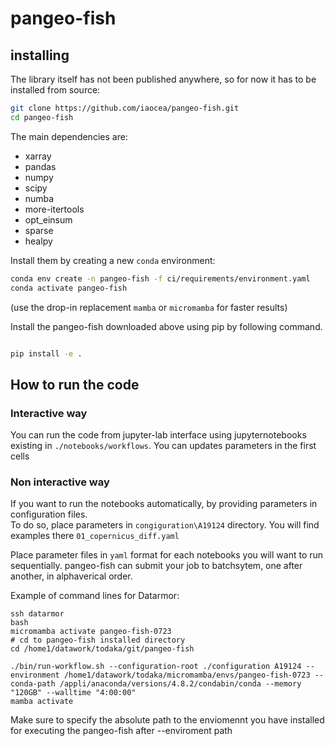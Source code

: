 # pangeo-fish

## installing

The library itself has not been published anywhere, so for now it has to be installed from source:

```sh
git clone https://github.com/iaocea/pangeo-fish.git
cd pangeo-fish
```

The main dependencies are:

- xarray
- pandas
- numpy
- scipy
- numba
- more-itertools
- opt_einsum
- sparse
- healpy

Install them by creating a new `conda` environment:

```sh
conda env create -n pangeo-fish -f ci/requirements/environment.yaml
conda activate pangeo-fish
```

(use the drop-in replacement `mamba` or `micromamba` for faster results)

Install the pangeo-fish downloaded above using pip by following command.

```sh

pip install -e .
```

## How to run the code

### Interactive way
You can run the code from jupyter-lab interface using jupyternotebooks existing in `./notebooks/workflows`.  You can updates parameters in the first cells


### Non interactive way
If you want to run the notebooks automatically, by providing parameters in configuration files.  
To do so, place parameters in `congiguration\A19124` directory.  You will find examples there `01_copernicus_diff.yaml`

Place parameter files in `yaml` format for each notebooks you will want to run sequentially.  pangeo-fish can submit your job to batchsytem, one after another, in alphaverical order.

Example of command lines for Datarmor:
```
ssh datarmor
bash
micromamba activate pangeo-fish-0723
# cd to pangeo-fish installed directory
cd /home1/datawork/todaka/git/pangeo-fish

./bin/run-workflow.sh --configuration-root ./configuration A19124 --environment /home1/datawork/todaka/micromamba/envs/pangeo-fish-0723 --conda-path /appli/anaconda/versions/4.8.2/condabin/conda --memory "120GB" --walltime "4:00:00"
mamba activate

```

Make sure to specify the absolute path to the enviomennt you have installed for executing the pangeo-fish after --enviroment path

